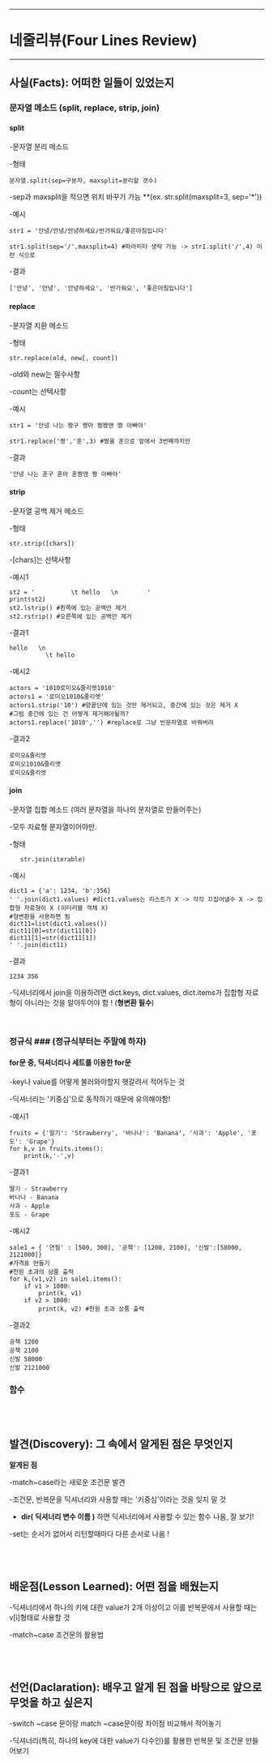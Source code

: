 <hr>

# 네줄리뷰(Four Lines Review)

<hr>

## 사실(Facts): 어떠한 일들이 있었는지
### 문자열 메소드 (split, replace, strip, join) ###

#### split ####

-문자열 분리 메소드

-형태
```
문자열.split(sep=구분자, maxsplit=분리할 갯수)
```
-sep과 maxsplit을 적으면 위치 바꾸기 가능 **(ex. str.split(maxsplit=3, sep='*'))

-예시
```
str1 = '안녕/안녕/안녕하세요/반가워요/좋은아침입니다'

str1.split(sep='/',maxsplit=4) #파라미터 생략 가능 -> str1.split('/',4) 이런 식으로
```

-결과
```
['안녕', '안녕', '안녕하세요', '반가워요', '좋은아침입니다']
```

#### replace ####

-문자열 치환 메소드

-형태
```
str.replace(old, new[, count])
```
-old와 new는 필수사항

-count는 선택사항

-예시
```
str1 = '안녕 나는 짱구 짱아 짱짱맨 짱 아빠야'

str1.replace('짱','훈',3) #짱을 훈으로 앞에서 3번째까지만
```

-결과
```
'안녕 나는 훈구 훈아 훈짱맨 짱 아빠야'
```

#### strip ####

-문자열 공백 제거 메소드

-형태
```
str.strip([chars])
```
-[chars]는 선택사항


-예시1
```
st2 = '          \t hello   \n        '
print(st2)
st2.lstrip() #왼쪽에 있는 공백만 제거
st2.rstrip() #오른쪽에 있는 공백만 제거
```

-결과1
```
hello   \n        
          \t hello
```

-예시2
```
actors = '1010로미오&줄리엣1010'
actors1 = '로미오1010&줄리엣'
actors1.strip('10') #양끝단에 있는 것만 제거되고, 중간에 있는 것은 제거 X
#그럼 중간에 있는 건 어떻게 제거해야될까?
actors1.replace('1010','') #replace로 그냥 빈문자열로 바꿔버려
```

-결과2
```
로미오&줄리엣
로미오1010&줄리엣
로미오&줄리엣
```

#### join ####

-문자열 집합 메소드 (여러 문자열을 하나의 문자열로 만들어주는)

-모두 자료형 문자열이어야만.

-형태
```
   str.join(iterable)
```

-예시
```
dict1 = {'a': 1234, 'b':356}
' '.join(dict1.values) #dict1.values는 리스트가 X -> 각각 끄집어낼수 X -> 집합형 자료형이 X (이터러블 객체 X)
#형변환을 사용하면 됨
dict11=list(dict1.values())
dict11[0]=str(dict11[0])
dict11[1]=str(dict11[1])
' '.join(dict11)
```

-결과
```
1234 356
```
-딕셔너리에서 join을 이용하려면 dict.keys, dict.values, dict.items가 집합형 자료형이 아니라는 것을 알아두어야 함 !
(**형변환 필수**)


<br/>
    
### 정규식 ### (정규식부터는 주말에 하자)

#### for문 중, 딕셔너리나 세트를 이용한 for문 ####

-key나 value를 어떻게 불러와야할지 헷갈려서 적어두는 것

-딕셔너리는 '키중심'으로 동작하기 때문에 유의해야함!

-예시1
```
fruits = {'딸기': 'Strawberry', '바나나': 'Banana', '사과': 'Apple', '포도': 'Grape'}
for k,v in fruits.items():
    print(k,'-',v)

```

-결과1
```
딸기 - Strawberry
바나나 - Banana
사과 - Apple
포도 - Grape
```

-예시2
```
sale1 = { '연필' : [500, 300], '공책': [1200, 2100], '신발':[58000, 2121000]}
#가격표 만들기
#천원 초과의 상품 출력
for k,(v1,v2) in sale1.items():
    if v1 > 1000:
        print(k, v1)
    if v2 > 1000:
        print(k, v2) #천원 초과 상품 출력
```

-결과2
```
공책 1200
공책 2100
신발 58000
신발 2121000
```

### 함수 ###


<br/><br/>

## 발견(Discovery): 그 속에서 알게된 점은 무엇인지
**알게된 점**

-match~case라는 새로운 조건문 발견

-조건문, 반복문을 딕셔너리와 사용할 때는 '키중심'이라는 것을 잊지 말 것

- **dir( 딕셔너리 변수 이름 )** 하면 딕셔너리에서 사용할 수 있는 함수 나옴, 잘 보기!

-set는 순서가 없어서 리턴할때마다 다른 순서로 나옴 !

<br/><br/>

## 배운점(Lesson Learned): 어떤 점을 배웠는지

-딕셔너리에서 하나의 키에 대한 value가 2개 이상이고 이를 반복문에서 사용할 때는 v[i]형태로 사용할 것

-match~case 조건문의 활용법


<br/><br/>

## 선언(Daclaration): 배우고 알게 된 점을 바탕으로 앞으로 무엇을 하고 싶은지

-switch ~case 문이랑 match ~case문이랑 차이점 비교해서 적어놓기

-딕셔너리(특히, 하나의 key에 대한 value가 다수인)를 활용한 반복문 및 조건문 만들어보기
